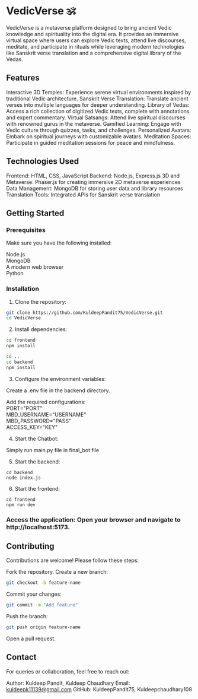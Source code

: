 # VedicVerse 🕉️

VedicVerse is a metaverse platform designed to bring ancient Vedic knowledge and spirituality into the digital era. It provides an immersive virtual space where users can explore Vedic texts, attend live discourses, meditate, and participate in rituals while leveraging modern technologies like Sanskrit verse translation and a comprehensive digital library of the Vedas.

## Features

Interactive 3D Temples: Experience serene virtual environments inspired by traditional Vedic architecture.
Sanskrit Verse Translation: Translate ancient verses into multiple languages for deeper understanding.
Library of Vedas: Access a rich collection of digitized Vedic texts, complete with annotations and expert commentary.
Virtual Satsangs: Attend live spiritual discourses with renowned gurus in the metaverse.
Gamified Learning: Engage with Vedic culture through quizzes, tasks, and challenges.
Personalized Avatars: Embark on spiritual journeys with customizable avatars.
Meditation Spaces: Participate in guided meditation sessions for peace and mindfulness.

## Technologies Used

Frontend: HTML, CSS, JavaScript
Backend: Node.js, Express.js
3D and Metaverse: Phaser.js for creating immersive 2D metaverse experiences
Data Management: MongoDB for storing user data and library resources
Translation Tools: Integrated APIs for Sanskrit verse translation

## Getting Started

### Prerequisites

Make sure you have the following installed:<br/>

Node.js<br/>
MongoDB<br/>
A modern web browser<br/>
Python<br/>

### Installation

1. Clone the repository:

```bash
git clone https://github.com/KuldeepPandit75/VedicVerse.git
cd VedicVerse
```

2. Install dependencies:

```bash
cd frontend
npm install
```

```bash
cd ..
cd backend
npm install
```

3. Configure the environment variables:

Create a .env file in the backend directory.

Add the required configurations:<br/>
PORT="PORT"<br/>
MBD_USERNAME="USERNAME"<br/>
MBD_PASSWORD="PASS"<br/>
ACCESS_KEY="KEY"<br/>

4. Start the Chatbot:

Simply run main.py file in final_bot file

5. Start the backend:

```
cd backend
node index.js
```

6. Start the frontend:

```
cd frontend
npm run dev
```

### Access the application: Open your browser and navigate to http://localhost:5173.

## Contributing

Contributions are welcome! Please follow these steps:

Fork the repository.
Create a new branch:
```bash
git checkout -b feature-name
```
Commit your changes:
```bash
git commit -m "Add feature"
```
Push the branch:
```bash
git push origin feature-name
```
Open a pull request.


## Contact
For queries or collaboration, feel free to reach out:

Author: Kuldeep Pandit, Kuldeep Chaudhary
Email: kuldeepk11139@gmail.com
GitHub: KuldeepPandit75, Kuldeepchaudhary108
